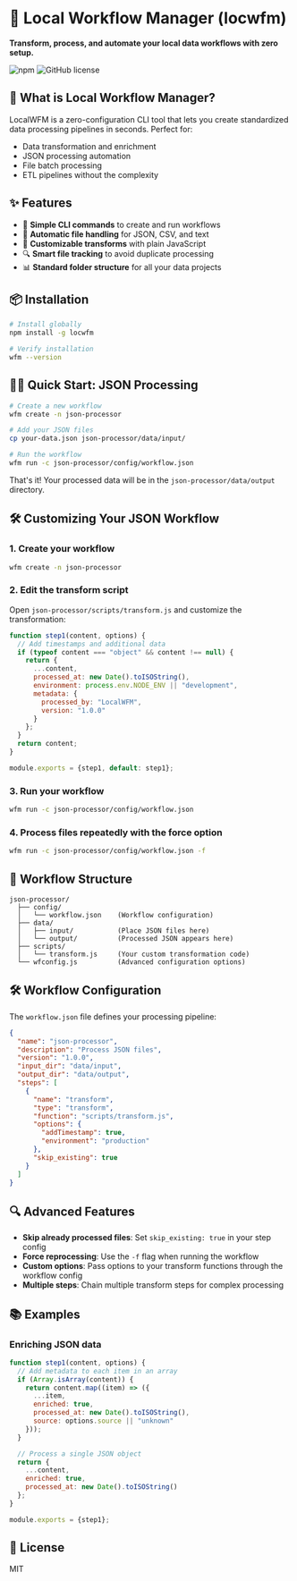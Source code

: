 # 🔄 Local Workflow Manager (locwfm)

**Transform, process, and automate your local data workflows with zero setup.**

![npm](https://img.shields.io/npm/v/locwfm)
![GitHub license](https://img.shields.io/badge/license-MIT-blue.svg)

## 🚀 What is Local Workflow Manager?

LocalWFM is a zero-configuration CLI tool that lets you create standardized data processing pipelines in seconds. Perfect for:

- Data transformation and enrichment
- JSON processing automation
- File batch processing
- ETL pipelines without the complexity

## ✨ Features

- 📁 **Simple CLI commands** to create and run workflows
- 🔄 **Automatic file handling** for JSON, CSV, and text
- 🧩 **Customizable transforms** with plain JavaScript
- 🔍 **Smart file tracking** to avoid duplicate processing
- 📊 **Standard folder structure** for all your data projects

## 📦 Installation

```bash
# Install globally
npm install -g locwfm

# Verify installation
wfm --version
```

## 🏃‍♂️ Quick Start: JSON Processing

```bash
# Create a new workflow
wfm create -n json-processor

# Add your JSON files
cp your-data.json json-processor/data/input/

# Run the workflow
wfm run -c json-processor/config/workflow.json
```

That's it! Your processed data will be in the `json-processor/data/output` directory.

## 🛠️ Customizing Your JSON Workflow

### 1. Create your workflow

```bash
wfm create -n json-processor
```

### 2. Edit the transform script

Open `json-processor/scripts/transform.js` and customize the transformation:

```javascript
function step1(content, options) {
  // Add timestamps and additional data
  if (typeof content === "object" && content !== null) {
    return {
      ...content,
      processed_at: new Date().toISOString(),
      environment: process.env.NODE_ENV || "development",
      metadata: {
        processed_by: "LocalWFM",
        version: "1.0.0"
      }
    };
  }
  return content;
}

module.exports = {step1, default: step1};
```

### 3. Run your workflow

```bash
wfm run -c json-processor/config/workflow.json
```

### 4. Process files repeatedly with the force option

```bash
wfm run -c json-processor/config/workflow.json -f
```

## 📂 Workflow Structure

```
json-processor/
  ├── config/
  │   └── workflow.json    (Workflow configuration)
  ├── data/
  │   ├── input/           (Place JSON files here)
  │   └── output/          (Processed JSON appears here)
  ├── scripts/
  │   └── transform.js     (Your custom transformation code)
  └── wfconfig.js          (Advanced configuration options)
```

## 🛠️ Workflow Configuration

The `workflow.json` file defines your processing pipeline:

```json
{
  "name": "json-processor",
  "description": "Process JSON files",
  "version": "1.0.0",
  "input_dir": "data/input",
  "output_dir": "data/output",
  "steps": [
    {
      "name": "transform",
      "type": "transform",
      "function": "scripts/transform.js",
      "options": {
        "addTimestamp": true,
        "environment": "production"
      },
      "skip_existing": true
    }
  ]
}
```

## 🔍 Advanced Features

- **Skip already processed files**: Set `skip_existing: true` in your step config
- **Force reprocessing**: Use the `-f` flag when running the workflow
- **Custom options**: Pass options to your transform functions through the workflow config
- **Multiple steps**: Chain multiple transform steps for complex processing

## 📚 Examples

### Enriching JSON data

```javascript
function step1(content, options) {
  // Add metadata to each item in an array
  if (Array.isArray(content)) {
    return content.map((item) => ({
      ...item,
      enriched: true,
      processed_at: new Date().toISOString(),
      source: options.source || "unknown"
    }));
  }

  // Process a single JSON object
  return {
    ...content,
    enriched: true,
    processed_at: new Date().toISOString()
  };
}

module.exports = {step1};
```

## 📄 License

MIT
